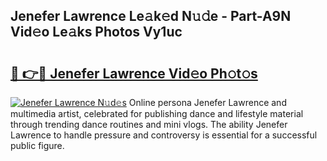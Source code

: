 ## Jenefer Lawrence Le𝚊k𝚎d N𝚞𝚍e - Part-A9N Vid𝚎o Le𝚊ks Photos Vy1uc

# <h2><a href="http://fbepmxg.evod.top/?m=Jenefer+Lawrence">🔗 👉🔴 Jenefer Lawrence Vid𝚎o Ph𝚘t𝚘s</a></h2>

[![Jenefer Lawrence N𝚞d𝚎s](https://i.imgur.com/8V9OHl7.gif)](http://fbepmxg.evod.top/?m=Jenefer+Lawrence)
Online persona Jenefer Lawrence and multimedia artist, celebrated for publishing dance and lifestyle material through trending dance routines and mini vlogs. The ability Jenefer Lawrence to handle pressure and controversy is essential for a successful public figure. 

